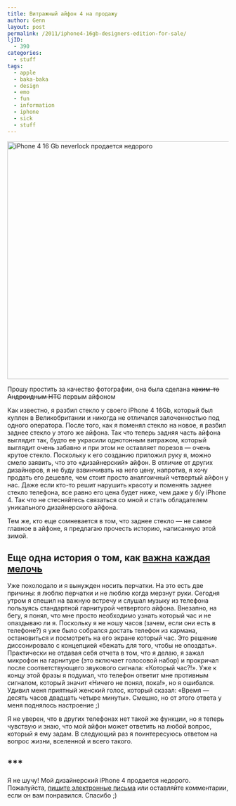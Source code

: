 ```yaml
---
title: Витражный айфон 4 на продажу
author: Genn
layout: post
permalink: /2011/iphone4-16gb-designers-edition-for-sale/
ljID:
  - 390
categories:
  - stuff
tags:
  - apple
  - baka-baka
  - design
  - emo
  - fun
  - information
  - iphone
  - sick
  - stuff
---
```

<img src="http://mega.genn.org/=^_^=/uploads/2011/03/iphonebackglass.jpg" alt="iPhone 4 16 Gb neverlock продается недорого" width="636" height="541" />

<p class="imgdesc">
  Прошу простить за качество фотографии, она была сделана <s>каким-то Андроидным HTC</s> первым айфоном
</p>

Как известно, я разбил стекло у своего iPhone 4 16Gb, который был куплен в Великобритании и никогда не отличался залоченностью под одного оператора. После того, как я поменял стекло на новое, я разбил заднее стекло у этого же айфона. Так что теперь задняя часть айфона выглядит так, будто ее украсили однотонным витражом, который выглядит очень забавно и при этом не оставляет порезов — очень крутое стекло. Поскольку к его созданию приложил руку я, можно смело заявить, что это «дизайнерский» айфон. В отличие от других дизайнеров, я не буду взвинчивать на него цену, напротив, я хочу продать его дешевле, чем стоит просто аналгоичный четвертый айфон у нас. Даже если кто-то решит нарушить красоту и поменять заднее стекло телефона, все равно его цена будет ниже, чем даже у б/у iPhone 4. Так что не стесняйтесь связаться со мной и стать обладателем уникального дизайнерского айфона.

Тем же, кто еще сомневается в том, что заднее стекло — не самое главное в айфоне, я предлагаю прочесть историю, написанную этой зимой.<!--more-->

## Еще одна история о том, как [важна каждая мелочь][1]

Уже похолодало и я вынужден носить перчатки. На это есть две причины: я люблю перчатки и не люблю когда мерзнут руки. Сегодня утром я спешил на важную встречу и слушал музыку из телефона пользуясь стандартной гарнитурой четвертого айфона. Внезапно, на бегу, я понял, что мне просто необходимо узнать который час и не опаздываю ли я. Поскольку я не ношу часов (зачем, если они есть в телефоне?) я уже было собрался достать телефон из кармана, остановиться и посмотреть на его экране который час. Это решение диссонировало с концепцией «бежать для того, чтобы не опоздать». Практически не отдавая себя отчета в том, что я делаю, я зажал микрофон на гарнитуре (это включает голосовой набор) и прокричал после соответствующего звукового сигнала: «Который час?!». Уже к концу этой фразы я подумал, что телефон ответит мне противным сигналом, который значит «Ничего не понял, пока!», но я ошибался. Удивил меня приятный женский голос, который сказал: «Время — десять часов двадцать четыре минуты». Смешно, но от этого ответа у меня поднялось настроение ;)

Я не уверен, что в других телефонах нет такой же функции, но я теперь чувствую и знаю, что мой айфон может ответить на любой вопрос, который я ему задам. В следующий раз я поинтересуюсь ответом на вопрос жизни, вселенной и всего такого.

## \***

Я не шучу! Мой дизайнерский iPhone 4 продается недорого. Пожалуйста, [пишите электронные письма][2] или оставляйте комментарии, если он вам понравился. Спасибо ;)

 [1]: http://mega.genn.org/en/2008/alan-jobs/
 [2]: mailto:likeityeah@genn.org